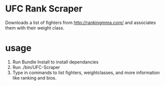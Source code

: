 # UFC Rank Scraper

Downloads a list of fighters from http://rankingmma.com/ and associates them with their weight class.

# usage

1. Run Bundle Install to install dependancies
2. Run ./bin/UFC-Scraper
2. Type in commands to list fighters, weightclasses, and more information like ranking and bios.
